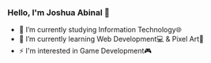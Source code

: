 ### Hello, I'm Joshua Abinal 👋

- 🔭 I’m currently studying Information Technology🌐
- 🌱 I’m currently learning Web Development💻 & Pixel Art👾
- ⚡ I'm interested in Game Development🎮

